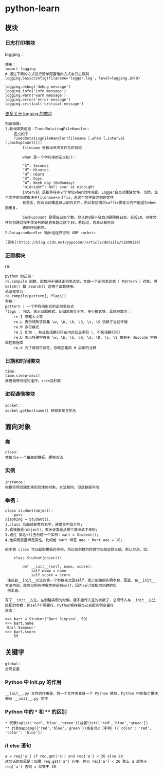 # python-learn
## 模块
### 日志打印模块

logging：

    使用： 
    import logging
    # 通过下面的方式进行简单配置输出方式与日志级别
    logging.basicConfig(filename='logger.log', level=logging.INFO)

    logging.debug('debug message')
    logging.info('info message')
    logging.warn('warn message')
    logging.error('error message')
    logging.critical('critical message')
[更多关于 logging 的教程](https://www.jianshu.com/p/feb86c06c4f4)

    构造函数:
    1.轮询函数语法：TimedRotatingFileHandler:
        定义如下：
        TimedRotatingFileHandler(filename [,when [,interval [,backupCount]]])
            filename 是输出日志文件名的前缀

            when 是一个字符串的定义如下：

            “S”: Seconds
            “M”: Minutes
            “H”: Hours
            “D”: Days
            “W”: Week day (0=Monday)
            “midnight”: Roll over at midnight
            interval 是指等待多少个单位when的时间后，Logger会自动重建文件，当然，这个文件的创建取决于filename+suffix，若这个文件跟之前的文件
            有重名，则会自动覆盖掉以前的文件，所以有些情况suffix要定义的不能因为when而重复。

            backupCount 是保留日志个数。默认的0是不会自动删除掉日志。若设10，则在文件的创建过程中库会判断是否有超过这个10，若超过，则会从最先创
            建的开始删除。
    2.DatagramHandler 输出远程日志到 UDP sockets
    
    [更多](https://blog.csdn.net/yypsober/article/details/51800120)
### 正则模块
re:

    python 的正则：
    re.compile 函数，函数用于编译正则表达式，生成一个正则表达式（ Pattern ）对象，供 match() 和 search() 这两个函数使用。
    语法格式为：
    re.compile(pattern[, flags])
    参数：
    pattern : 一个字符串形式的正则表达式
    flags : 可选，表示匹配模式，比如忽略大小写，多行模式等，具体参数为：
        re.I 忽略大小写
        re.L 表示特殊字符集 \w, \W, \b, \B, \s, \S 依赖于当前环境
        re.M 多行模式
        re.S 即为 . 并且包括换行符在内的任意字符（. 不包括换行符）
        re.U 表示特殊字符集 \w, \W, \b, \B, \d, \D, \s, \S 依赖于 Unicode 字符属性数据库
        re.X 为了增加可读性，忽略空格和 # 后面的注释
### 日期和时间模块

    time:
    time.sleep(secs)
    推迟调用线程的运行，secs指秒数
    
### 进程通信模块

    socket：
    socket.gethostname() 获取本地主机名
## 面向对象

### 类
    class:
    类相当于一个抽象的模板，提供方法
    
### 实例
    instance：
    根据实例创建出来的具体的对象，方法相同，但是数据不同
    
### 举例：
    class student(object):
        pass
    xiaoming = Student();
    1.class 后面就是类的名字，通常首字母大写;
    2.紧接着是(object)，表示该类是从哪个类继承下来的;
    3.通过 类名+()去创建一个实例：bart = Student();
    4.给实例变量绑定属性，比如给 bart 绑定 age : bart.age = 18;
    
    由于类 class 可以起到模板的作用，所以在创建的时候可以给定默认值，默认方法，如:
    
        class Student(object):

            def __init__(self, name, score):
                self.name = name
                self.score = score
     注意到__init__方法的第一个参数永远是self，表示创建的实例本身，因此，在__init__方法内部，就可以把各种属性绑定到self，因为self就指向创建的实
     例本身。

    有了__init__方法，在创建实例的时候，就不能传入空的参数了，必须传入与__init__方法匹配的参数，但self不需要传，Python解释器自己会把实例变量传
    进去：

    >>> bart = Student('Bart Simpson', 59)
    >>> bart.name
    'Bart Simpson'
    >>> bart.score
        59
## 关键字

    global:
    全局变量 
    
### Python 中 __init__.py 的作用

    __init__.py 文件的作用是，将一个文件夹变成一个 Python 模块，Python 中的每个模块都有 __init__.py 文件
### Python 中的 * 和 ** 的区别

    * 代表tuple(('red','blue','green'))或者list(['red','blue','green'])
    ** 代表mapping({'red','blue','green'})或者dic（字典）({'color': 'red', 'color': 'blue'})
    
### if else 语句

    a = req['a'] if req.get('a') and req['a'] < 20 else 20
    这句话的意思是：如果 req.get('a') 存在，并且 req['a'] < 20 那么 a 就等于 req['a'] 否则 a 就等于 20
